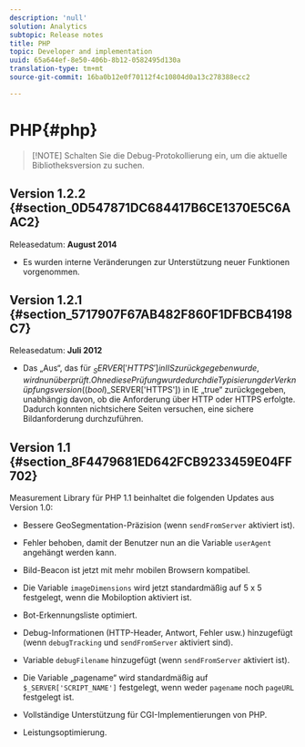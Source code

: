 ```yaml
---
description: 'null'
solution: Analytics
subtopic: Release notes
title: PHP
topic: Developer and implementation
uuid: 65a644ef-8e50-406b-8b12-0582495d130a
translation-type: tm+mt
source-git-commit: 16ba0b12e0f70112f4c10804d0a13c278388ecc2

---
```



# PHP{#php}

> [!NOTE] Schalten Sie die Debug-Protokollierung ein, um die aktuelle Bibliotheksversion zu suchen.

## Version 1.2.2 {#section_0D547871DC684417B6CE1370E5C6AAC2}

Releasedatum: **August 2014**

* Es wurden interne Veränderungen zur Unterstützung neuer Funktionen vorgenommen.

## Version 1.2.1 {#section_5717907F67AB482F860F1DFBCB4198C7}

Releasedatum: **Juli 2012**

* Das „Aus“, das für $_SERVER['HTTPS'] in IIS zurückgegeben wurde, wird nun überprüft. Ohne diese Prüfung wurde durch die Typisierung der Verknüpfungsversion ((bool)$_SERVER['HTTPS']) in IE „true“ zurückgegeben, unabhängig davon, ob die Anforderung über HTTP oder HTTPS erfolgte. Dadurch konnten nichtsichere Seiten versuchen, eine sichere Bildanforderung durchzuführen.

## Version 1.1 {#section_8F4479681ED642FCB9233459E04FF702}

Measurement Library für PHP 1.1 beinhaltet die folgenden Updates aus Version 1.0:

* Bessere GeoSegmentation-Präzision (wenn `sendFromServer` aktiviert ist).
* Fehler behoben, damit der Benutzer nun an die Variable `userAgent` angehängt werden kann.
* Bild-Beacon ist jetzt mit mehr mobilen Browsern kompatibel.
* Die Variable `imageDimensions` wird jetzt standardmäßig auf 5 x 5 festgelegt, wenn die Mobiloption aktiviert ist.
* Bot-Erkennungsliste optimiert.
* Debug-Informationen (HTTP-Header, Antwort, Fehler usw.) hinzugefügt (wenn `debugTracking` und `sendFromServer` aktiviert sind).

* Variable `debugFilename` hinzugefügt (wenn `sendFromServer` aktiviert ist).

* Die Variable „pagename“ wird standardmäßig auf `$_SERVER['SCRIPT_NAME']` festgelegt, wenn weder `pagename` noch `pageURL` festgelegt ist.

* Vollständige Unterstützung für CGI-Implementierungen von PHP.
* Leistungsoptimierung.

